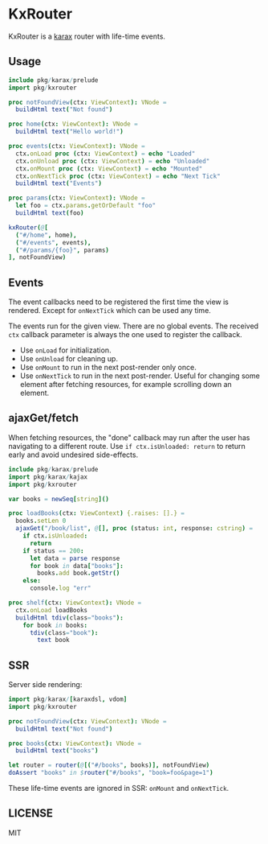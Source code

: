 # KxRouter

KxRouter is a [karax](https://github.com/karaxnim/karax) router with life-time events.

## Usage

```nim
include pkg/karax/prelude
import pkg/kxrouter

proc notFoundView(ctx: ViewContext): VNode =
  buildHtml text("Not found")

proc home(ctx: ViewContext): VNode =
  buildHtml text("Hello world!")

proc events(ctx: ViewContext): VNode =
  ctx.onLoad proc (ctx: ViewContext) = echo "Loaded"
  ctx.onUnload proc (ctx: ViewContext) = echo "Unloaded"
  ctx.onMount proc (ctx: ViewContext) = echo "Mounted"
  ctx.onNextTick proc (ctx: ViewContext) = echo "Next Tick"
  buildHtml text("Events")

proc params(ctx: ViewContext): VNode =
  let foo = ctx.params.getOrDefault "foo"
  buildHtml text(foo)

kxRouter(@[
  ("#/home", home),
  ("#/events", events),
  ("#/params/{foo}", params)
], notFoundView)
```

## Events

The event callbacks need to be registered the first time the view is rendered. Except for `onNextTick` which can be used any time.

The events run for the given view. There are no global events. The received `ctx` callback parameter is always the one used to register the callback.

- Use `onLoad` for initialization.
- Use `onUnload` for cleaning up.
- Use `onMount` to run in the next post-render only once.
- Use `onNextTick` to run in the next post-render. Useful for changing some element after fetching resources, for example scrolling down an element.

## ajaxGet/fetch

When fetching resources, the "done" callback may run after the user has navigating to a different route. Use `if ctx.isUnloaded: return` to return early and avoid undesired side-effects.

```nim
include pkg/karax/prelude
import pkg/karax/kajax
import pkg/kxrouter

var books = newSeq[string]()

proc loadBooks(ctx: ViewContext) {.raises: [].} =
  books.setLen 0
  ajaxGet("/book/list", @[], proc (status: int, response: cstring) =
    if ctx.isUnloaded:
      return
    if status == 200:
      let data = parse response
      for book in data["books"]:
        books.add book.getStr()
    else:
      console.log "err"

proc shelf(ctx: ViewContext): VNode =
  ctx.onLoad loadBooks
  buildHtml tdiv(class="books"):
    for book in books:
      tdiv(class="book"):
        text book
```

## SSR

Server side rendering:

```nim
import pkg/karax/[karaxdsl, vdom]
import pkg/kxrouter

proc notFoundView(ctx: ViewContext): VNode =
  buildHtml text("Not found")

proc books(ctx: ViewContext): VNode =
  buildHtml text("books")

let router = router(@[("#/books", books)], notFoundView)
doAssert "books" in $router("#/books", "book=foo&page=1")
```

These life-time events are ignored in SSR: `onMount` and `onNextTick`.

## LICENSE

MIT

